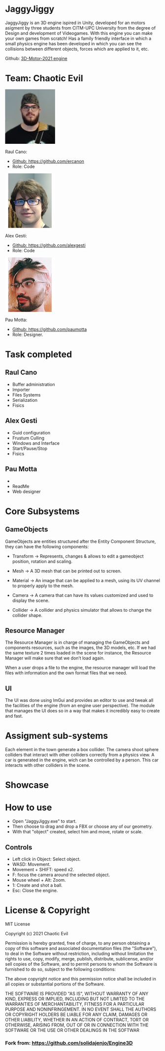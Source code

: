# JaggyJiggy

JaggyJiggy is an 3D engine ispired in Unity, developed for an motors asigment by three students from CITM-UPC University from the degree of Design and development of Videogames.
With this engine you can make your own games from scratch! 
Has a family friendly interface in which a small physics engine has been developed in which you can see the collisions between different objects, forces which are applied to it, etc.

Github: <a href="https://github.com/ercanon/3D-Motor-2021">3D-Motor-2021 engine</a>
 
# Team: Chaotic Evil

![Image11](docs/raul.jpg)

Raul Cano: <a href=" https://github.com/ercanon"> 
+ Github: https://github.com/ercanon</a>
+ Role: Code

![Image12](docs/alex.png)

Alex Gesti:<a href="https://github.com/alexgesti">  
+ Github: https://github.com/alexgesti</a>
+ Role: Code

![Image13](docs/pau.png)

Pau Motta:<a href=" https://github.com/paumotta"> 
+ Github: https://github.com/paumotta</a>
+ Role: Designer.

# Task completed

## Raul Cano

+ Buffer administration 
+ Importer
+ Files Systems
+ Serialization
+ Fisics

## Alex Gesti

+ Guid configuration
+ Frustum Culling
+ Windows and Interface
+ Start/Pause/Stop
+ Fisics

## Pau Motta

+ 
+ ReadMe
+ Web designer

# Core Subsystems

## GameObjects

GameObjects are entities structured after the Entity Component Structure, they can have the following components:

+ Transform -> Represents, changes & allows to edit a gameobject position, rotation and scaling.

+ Mesh -> A 3D mesh that can be printed out to screen.

+ Material -> An image that can be applied to a mesh, using its UV channel to properly apply to the mesh.

+ Camera -> A camera that can have its values customized and used to display the scene.

+ Collider -> A collider and physics simulator that allows to change the collider shape.

## Resource Manager 

The Resource Manager is in charge of managing the GameObjects and components resources, such as the images, the 3D models, etc. If we had the same texture 2 times loaded in the scene for instance, the Resource Manager will make sure that we don’t load again.

When a user drops a file to the engine, the resource manager will load the files with information and the own format files that we need.

## UI

The UI was done using ImGui and provides an editor to use and tweak all the facilities of the engine (from an engine user perspective). The module that manages the UI does so in a way that makes it incredibly easy to create and fast.

# Assigment sub-systems

Each element in the town generate a box collider.
The camera shoot sphere colliders that interact with other colliders correctly from a physics view.
A car is generated in the engine, wich can be controlled by a person. This car interacts with other colliders in the scene.

# Showcase

# How to use

- Open "JaggyJiggy.exe" to start.
- Then choose to drag and drop a FBX or choose any of our geometry.
- With that "object" created, select him and move, rotate or scale.

## Controls

- Left click in Object: Select object.
- WASD: Movement.
- Movement + SHIFT: speed x2.
- F: focus the camera around the selected object.
- Mouse wheel + Alt: Zoom.
- 1: Create and shot a ball.
- Esc: Close the engine.

# License & Copyright

MIT License

Copyright (c) 2021 Chaotic Evil

Permission is hereby granted, free of charge, to any person obtaining a copy of this software and associated documentation files (the "Software"), to deal in the Software without restriction, including without limitation the rights to use, copy, modify, merge, publish, distribute, sublicense, and/or sell copies of the Software, and to permit persons to whom the Software is furnished to do so, subject to the following conditions:

The above copyright notice and this permission notice shall be included in all copies or substantial portions of the Software.

THE SOFTWARE IS PROVIDED "AS IS", WITHOUT WARRANTY OF ANY KIND, EXPRESS OR IMPLIED, INCLUDING BUT NOT LIMITED TO THE WARRANTIES OF MERCHANTABILITY, FITNESS FOR A PARTICULAR PURPOSE AND NONINFRINGEMENT. IN NO EVENT SHALL THE AUTHORS OR COPYRIGHT HOLDERS BE LIABLE FOR ANY CLAIM, DAMAGES OR OTHER LIABILITY, WHETHER IN AN ACTION OF CONTRACT, TORT OR OTHERWISE, ARISING FROM, OUT OF OR IN CONNECTION WITH THE SOFTWARE OR THE USE OR OTHER DEALINGS IN THE SOFTWAR


### Fork from: https://github.com/solidajenjo/Engine3D
